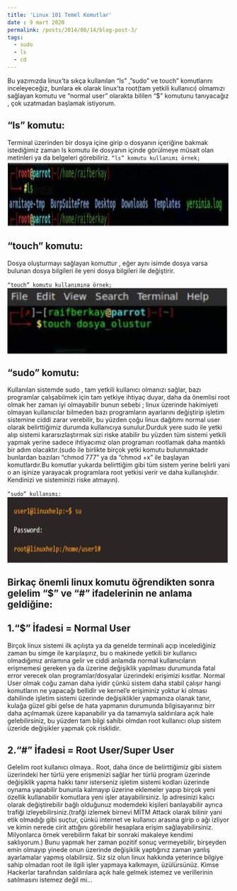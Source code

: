 ```yaml
---
title: 'Linux 101 Temel Komutlar'
date : 9 mart 2020
permalink: /posts/2014/08/14/blog-post-3/
tags:
  - sudo
  - ls
  - cd
---
```


Bu yazımızda linux’ta sıkça kullanılan “ls” ,”sudo” ve touch” komutlarını inceleyeceğiz,  bunlara ek olarak linux’ta root(tam yetkili kullanıcı) olmamızı sağlayan komutu ve “normal user” olarakta bililen “$” komutunu tanıyacağız , çok uzatmadan başlamak istiyorum. 


“ls” komutu:
-----
Terminal üzerinden bir dosya içine girip o dosyanın içeriğine bakmak istediğimiz zaman ls komutu ile dosyanın içinde görülmeye müsait olan metinleri ya da belgeleri görebiliriz.
`“ls” komutu kullanımı örnek;`
<br/><img src="/images/ls.JPG" width="500" height="150" align="center"><br/>

“touch” komutu:
------
Dosya oluşturmayı sağlayan komuttur , eğer aynı isimde dosya varsa bulunan dosya bilgileri ile yeni dosya bilgileri ile değiştirir. 

`“touch” komutu kullanımına örnek;`
<br/><img src="/images/touch.JPG" width="500" height="150" align="center"><br/>

“sudo” komutu: 
------
Kullanılan sistemde sudo , tam yetkili kullanıcı olmanızı sağlar, bazı programlar çalışabilmek için tam yetkiye ihtiyaç duyar, daha da önemlisi root olmak her zaman iyi olmayabilir bunun sebebi ; linux üzerinde hakimiyeti olmayan kullanıcılar bilmeden bazı programların ayarlarını değiştirip işletim sistemine ciddi zarar verebilir, bu yüzden çoğu linux dağıtımı normal user olarak belirttiğimiz durumda kullanıcıya sunulur.Durduk yere sudo ile yetki alıp sistemi kararsızlaştırmak sizi riske atabilir bu yüzden tüm sistemi yetkili yapmak yerine sadece ihtiyacımız olan programarı rootlamak daha mantıklı bir adım olacaktır.(sudo ile birlikte birçok yetki komutu bulunmaktadır bunlardan bazıları “chmod 777” ya da “chmod +x”  ile başlayan komutlardır.Bu komutlar yukarda belirttiğim gibi tüm sistem yerine belirli yani o an işinize yarayacak programlara root yetkisi verir ve daha kullanışlıdır. Kendinizi ve sisteminizi riske atmayın).

`“sudo” kullanımı:`
<br/><img src="/images/sudo.JPG" width="500" height="150" align="center"><br/>

Birkaç önemli linux komutu öğrendikten sonra gelelim “$” ve “#” ifadelerinin ne anlama geldiğine:
------
1.“$” İfadesi  = Normal User
------
Birçok linux sistemi ilk açılışta ya da genelde terminali açıp incelediğiniz zaman bu simge ile karşılaşırız, bu o makinede yetkili bir kullanıcı olmadığımız anlamına gelir ve ciddi anlamda normal kullanıcıların erişmemesi gereken ya da üzerine değişiklik yapılması durumunda fatal error verecek olan programlar/dosyalar üzerindeki erişimizi kısıtlar. Normal User olmak coğu zaman daha iyidir çünkü sistem daha stabil çalışır hangi komutların ne yapacağı bellidir ve kernel’e erişiminiz yoktur ki olması dahilinde işletim sistemi üzerinde değişiklikler yapmanıza olanak tanır, kulağa güzel gibi gelse de hata yapmanın durumunda bilgisayarınız birr daha açılmamak üzere kapanabilir ya da tamamıyla saldırılara açık hale gelebilirsiniz,  bu yüzden tam bilgi sahibi olmdan root kullanıcı olup sistem üzeride değişikler yapmak çok risklidir.  

2.“#” İfadesi = Root User/Super User
------
Gelelim root kullanıcı olmaya.. Root, daha önce de belirttiğimiz gibi sistem üzerindeki her türlü yere erişmenizi sağlar her türlü program üzerinde değişiklik yapma hakkı tanır isterseniz işletim sistemi kodları üzerinde oynama yapabilir bununla kalmayıp üzerine eklemeler yapıp birçok yeni özellik kullanabilir komutlara yeni işler atayabilirsiniz. İp adresinizi kalıcı olarak değiştirebilir bağlı olduğunuz modemdeki kişileri banlayabilir ayrıca trafiği izleyebilirsiniz.(trafği izlemek birnevi MİTM Attack olarak bilinir yani etik olmadığı gibi suçtur, çünkü internet ve kullanıcı arasına girip o ağı izliyor ve kimin nerede cirit attığını görebilir hesaplara erişim sağlayabilirsiniz. Milyonlarca örnek verebilirm fakat bir sonraki makaleye kendimi saklıyorum.) 
Bunu yapmak her zaman pozitif sonuç vermeyebilir, birşeyden emin olmayıp yinede onun üzerinde değişiklik yaptığınız zaman yanlış ayarlamalar yapmış olabilirsiz. Siz siz olun linux hakkında yeterince bilgiye sahip olmadan root ile ilgili işler yapmaya kalkmayın, üzülürsünüz. Kimse Hackerlar tarafından saldırılara açık hale gelmek istemez ve verillerinin satılmasını istemez değil mi...   
